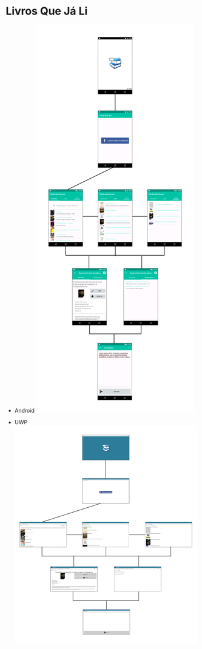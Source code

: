 # Livros Que Já Li

* Android
![FluxogramaAndroid](img/FluxogramaApp_Android.png)

* UWP
![FluxogramaUWP](img/FluxogramaApp_UWP.png)